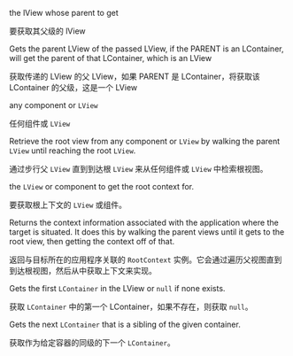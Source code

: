 the lView whose parent to get

要获取其父级的 lView

Gets the parent LView of the passed LView, if the PARENT is an LContainer, will get the parent of
that LContainer, which is an LView

获取传递的 LView 的父 LView，如果 PARENT 是 LContainer，将获取该 LContainer 的父级，这是一个
LView

any component or `LView`

任何组件或 `LView`

Retrieve the root view from any component or `LView` by walking the parent `LView` until
reaching the root `LView`.

通过步行父 `LView` 直到到达根 `LView` 来从任何组件或 `LView` 中检索根视图。

the `LView` or component to get the root context for.

要获取根上下文的 `LView` 或组件。

Returns the context information associated with the application where the target is situated. It
does this by walking the parent views until it gets to the root view, then getting the context
off of that.

返回与目标所在的应用程序关联的 `RootContext`
实例。它会通过遍历父视图直到到达根视图，然后从中获取上下文来实现。

Gets the first `LContainer` in the LView or `null` if none exists.

获取 `LContainer` 中的第一个 LContainer，如果不存在，则获取 `null`。

Gets the next `LContainer` that is a sibling of the given container.

获取作为给定容器的同级的下一个 `LContainer`。